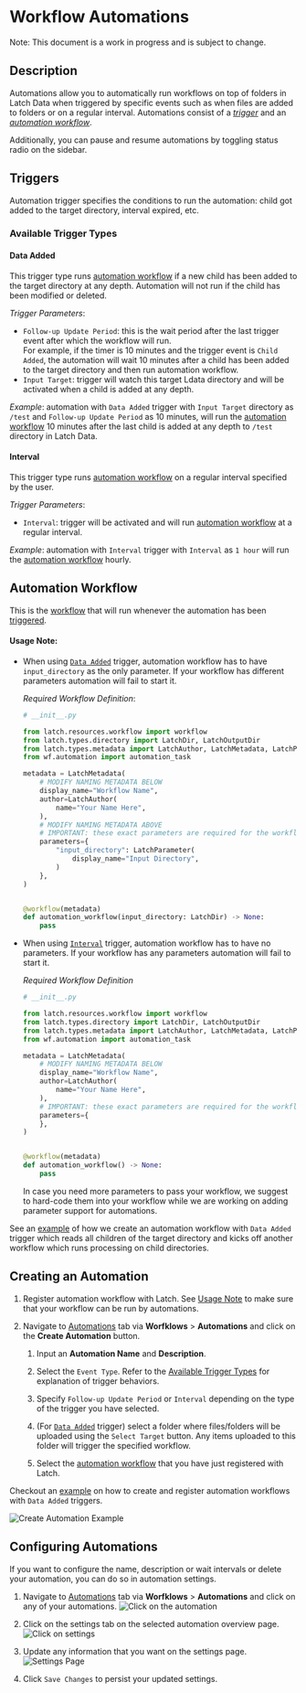 # Workflow Automations

Note: This document is a work in progress and is subject to change.

## Description

Automations allow you to automatically run workflows on top of folders in Latch Data when triggered by specific events such as when files are added to folders or on a regular interval. Automations consist of a [*trigger*](#trigger) and an [*automation workflow*](#automation-workflow).

Additionally, you can pause and resume automations by toggling status radio on the sidebar.

## Triggers

Automation trigger specifies the conditions to run the automation: child got added to the target directory, interval expired, etc.

<!-- It allows you to specify a target directory to watch, the [_event_](#trigger-event-types) which kicks off a workflow, and a [_timer_](#trigger-timer). -->

### Available Trigger Types

#### Data Added

This trigger type runs [automation workflow](#automation-workflow) if a new child has been added to the target directory at any depth. Automation will not run if the child has been modified or deleted.

_Trigger Parameters_:

- `Follow-up Update Period`: this is the wait period after the last trigger event after which the workflow will run.\
For example, if the timer is 10 minutes and the trigger event is `Child Added`, the automation will wait 10 minutes after a child has been added to the target directory and then run automation workflow.
- `Input Target`: trigger will watch this target Ldata directory and will be activated when a child is added at any depth.

_Example_: automation with `Data Added` trigger with `Input Target` directory as `/test` and `Follow-up Update Period` as 10 minutes, will run the [automation workflow](#automation-workflow) 10 minutes after the last child is added at any depth to `/test` directory in Latch Data.

#### Interval
This trigger type runs [automation workflow](#automation-workflow) on a regular interval specified by the user.

_Trigger Parameters_:

- `Interval`: trigger will be activated and will run [automation workflow](#automation-workflow) at a regular interval.

_Example_: automation with `Interval` trigger with `Interval` as `1 hour` will run the [automation workflow](#automation-workflow) hourly.

## Automation Workflow

This is the [workflow](../basics/what_is_a_workflow.md) that will run whenever the automation has been [triggered](#trigger).

#### Usage Note:

- When using [`Data Added`](#data-added) trigger, automation workflow has to have `input_directory` as the only parameter. If your workflow has different parameters automation will fail to start it.

    _Required Workflow Definition_:
    ```python
    # __init__.py

    from latch.resources.workflow import workflow
    from latch.types.directory import LatchDir, LatchOutputDir
    from latch.types.metadata import LatchAuthor, LatchMetadata, LatchParameter
    from wf.automation import automation_task

    metadata = LatchMetadata(
        # MODIFY NAMING METADATA BELOW
        display_name="Workflow Name",
        author=LatchAuthor(
            name="Your Name Here",
        ),
        # MODIFY NAMING METADATA ABOVE
        # IMPORTANT: these exact parameters are required for the workflow to work with automations
        parameters={
            "input_directory": LatchParameter(
                display_name="Input Directory",
            )
        },
    )


    @workflow(metadata)
    def automation_workflow(input_directory: LatchDir) -> None:
        pass
    ```

- When using [`Interval`](#interval) trigger, automation workflow has to have no parameters. If your workflow has any parameters automation will fail to start it.

    _Required Workflow Definition_
    ```python
    # __init__.py

    from latch.resources.workflow import workflow
    from latch.types.directory import LatchDir, LatchOutputDir
    from latch.types.metadata import LatchAuthor, LatchMetadata, LatchParameter
    from wf.automation import automation_task

    metadata = LatchMetadata(
        # MODIFY NAMING METADATA BELOW
        display_name="Workflow Name",
        author=LatchAuthor(
            name="Your Name Here",
        ),
        # IMPORTANT: these exact parameters are required for the workflow to work with automations
        parameters={
        },
    )


    @workflow(metadata)
    def automation_workflow() -> None:
        pass
    ```

    In case you need more parameters to pass your workflow, we suggest to hard-code them into your workflow while we are working on adding parameter support for automations.

See an [example](automation-usecase.md) of how we create an automation workflow with `Data Added` trigger which reads all children of the target directory and kicks off another workflow which runs processing on child directories.

## Creating an Automation

1. Register automation workflow with Latch. See [Usage Note](#usage-note) to make sure that your workflow can be run by automations.

2. Navigate to [Automations](https://console.latch.bio/automations) tab via **Worfklows** > **Automations** and click on the **Create Automation** button.

    1. Input an **Automation Name** and **Description**.

    2. Select the `Event Type`. Refer to the [Available Trigger Types](#available-trigger-types) for explanation of trigger behaviors.

    3. Specify `Follow-up Update Period` or `Interval` depending on the type of the trigger you have selected.

    4. (For [`Data Added`](#data-added) trigger) select a folder where files/folders will be uploaded using the `Select Target` button. Any items uploaded to this folder will trigger the specified workflow.

    5. Select the [automation workflow](#automation-workflow) that you have just registered with Latch.

Checkout an [example](automation-usecase.md) on how to create and register automation workflows with `Data Added` triggers.

![Create Automation Example](../assets/automation/create-automation-example.png)

## Configuring Automations

If you want to configure the name, description or wait intervals or delete your automation, you can do so in automation settings.

1. Navigate to [Automations](https://console.latch.bio/automations) tab via **Worfklows** > **Automations** and click on any of your automations.
![Click on the automation](../assets/automation/select-automation.png)

2. Click on the settings tab on the selected automation overview page.
![Click on settings](../assets/automation/select-settings-for-automation.png)

3. Update any information that you want on the settings page.
![Settings Page](../assets/automation/automation-settings.png)

4. Click `Save Changes` to persist your updated settings.
